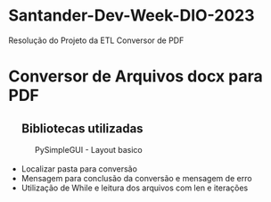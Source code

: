# Santander-Dev-Week-DIO-2023
Resolução do Projeto da ETL Conversor de PDF

<h1>Conversor de Arquivos docx para PDF</h1>
<ul>
  <h2>Bibliotecas utilizadas</h2>
  <ol>PySimpleGUI - Layout basico</ol>
<br>
  <li>Localizar pasta para conversão</li>
  <li>Mensagem para conclusão da conversão e mensagem de erro</li>
  <li>Utilização de While e leitura dos arquivos com len e iterações</li>
</ul>
